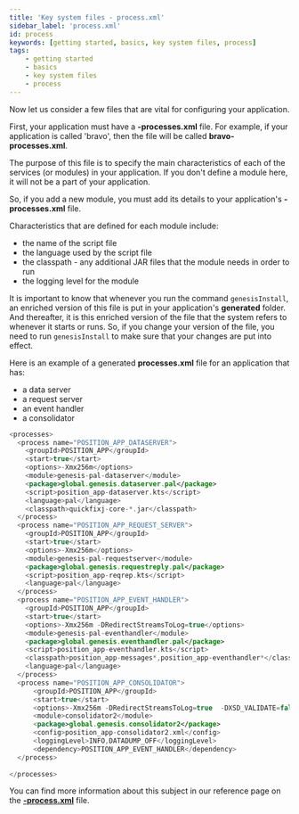 ```yaml
---
title: 'Key system files - process.xml'
sidebar_label: 'process.xml'
id: process
keywords: [getting started, basics, key system files, process]
tags:
    - getting started
    - basics
    - key system files
    - process
---
```


Now let us consider a few files that are vital for configuring your application.

First, your application must have a **-processes.xml** file. For example, if your application is called 'bravo', then the file will be called **bravo-processes.xml**.

The purpose of this file is to specify the main characteristics of each of the services (or modules) in your application. If you don't define a module here, it will not be a part of your application.

So, if you add a new module, you must add its details to your application's **-processes.xml** file.

Characteristics that are defined for each module include:
- the name of the script file
- the language used by the script file
- the classpath - any additional JAR files that the module needs in order to run
- the logging level for the module

It is important to know that whenever you run the command `genesisInstall`, an enriched version of this file is put in your application's **generated** folder. And thereafter, it is this enriched version of the file that the system refers to whenever it starts or runs. So, if you change your version of the file, you need to run `genesisInstall` to make sure that your changes are put into effect.

Here is an example of a generated **processes.xml** file for an application that has:

- a data server
- a request server
- an event handler
- a consolidator

```kotlin
<processes>
  <process name="POSITION_APP_DATASERVER">
    <groupId>POSITION_APP</groupId>
    <start>true</start>
    <options>-Xmx256m</options>
    <module>genesis-pal-dataserver</module>
    <package>global.genesis.dataserver.pal</package>
    <script>position_app-dataserver.kts</script>
    <language>pal</language>
    <classpath>quickfixj-core-*.jar</classpath>
  </process>
  <process name="POSITION_APP_REQUEST_SERVER">
    <groupId>POSITION_APP</groupId>
    <start>true</start>
    <options>-Xmx256m</options>
    <module>genesis-pal-requestserver</module>
    <package>global.genesis.requestreply.pal</package>
    <script>position_app-reqrep.kts</script>
    <language>pal</language>
  </process>
  <process name="POSITION_APP_EVENT_HANDLER">
    <groupId>POSITION_APP</groupId>
    <start>true</start>
    <options>-Xmx256m -DRedirectStreamsToLog=true</options>
    <module>genesis-pal-eventhandler</module>
    <package>global.genesis.eventhandler.pal</package>
    <script>position_app-eventhandler.kts</script>
    <classpath>position_app-messages*,position_app-eventhandler*</classpath>
    <language>pal</language>
  </process>
  <process name="POSITION_APP_CONSOLIDATOR">
      <groupId>POSITION_APP</groupId>
      <start>true</start>
      <options>-Xmx256m -DRedirectStreamsToLog=true  -DXSD_VALIDATE=false</options>
      <module>consolidator2</module>
      <package>global.genesis.consolidator2</package>
      <config>position_app-consolidator2.xml</config>
      <loggingLevel>INFO,DATADUMP_OFF</loggingLevel>
      <dependency>POSITION_APP_EVENT_HANDLER</dependency>
  </process>
  
</processes>

```

You can find more information about this subject in our reference page on the [**-process.xml**](../../../../server/configuring-runtime/processes/) file.
